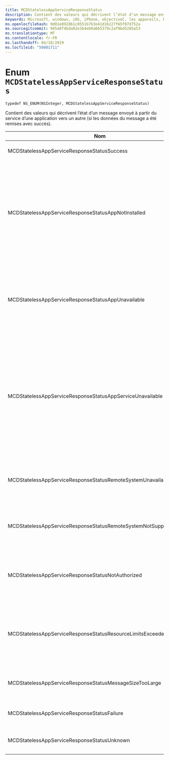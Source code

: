 ```yaml
---
title: MCDStatelessAppServiceResponseStatus
description: Contient des valeurs qui décrivent l’état d’un message envoyé à partir du service d’une application vers un autre (si les données du message a été remises avec succès).
keywords: Microsoft, windows, iOS, iPhone, objectiveC, les appareils, Project Rome connectés
ms.openlocfilehash: 9d01e892861c8551b7b3e41d1b227f65f07d752a
ms.sourcegitcommit: 945a0f4bda02e3b4eb9a665379c2af9bd5285a53
ms.translationtype: MT
ms.contentlocale: fr-FR
ms.lasthandoff: 04/18/2019
ms.locfileid: "59801711"
---
```

# <a name="enum-mcdstatelessappserviceresponsestatus"></a>Enum `MCDStatelessAppServiceResponseStatus`

`typedef NS_ENUM(NSInteger, MCDStatelessAppServiceResponseStatus)`

 Contient des valeurs qui décrivent l’état d’un message envoyé à partir du service d’une application vers un autre (si les données du message a été remises avec succès).


| Nom    |Value   |Description   |                  
|------ |------- |--|
|MCDStatelessAppServiceResponseStatusSuccess | 0| Le message a été remis correctement. |
|MCDStatelessAppServiceResponseStatusAppNotInstalled | 1| Le package pour le service d’application à laquelle une connexion a été tentée n’est pas installé sur l’appareil. Vérifiez que le package est installé avant d’essayer d’ouvrir une connexion au service de p theap. |
|MCDStatelessAppServiceResponseStatusAppUnavailable | 2 | Le package pour le service d’application à laquelle une connexion a été tentée est temporairement indisponible. Tentez de vous connecter plus tard. |
|MCDStatelessAppServiceResponseStatusAppServiceUnavailable | 3 | L’application avec l’ID de package spécifié est installé et disponible, mais l’application ne déclare pas de prise en charge pour le service de l’application spécifiée. Vérifiez que le nom du service d’application et la version de l’application sont corrects. |
|MCDStatelessAppServiceResponseStatusRemoteSystemUnavailable | 4 | Le message n’a pas été remis, car une connexion à l’appareil distant n’a pas pu être établie.|
|MCDStatelessAppServiceResponseStatusRemoteSystemNotSupportedByApp | 5 | L’application distante n’est pas configurée pour prendre en charge la connectivité à distance. |
|MCDStatelessAppServiceResponseStatusNotAuthorized | 6 | Le service d’application n’est pas autorisé à communiquer avec le périphérique distant. |
|MCDStatelessAppServiceResponseStatusResourceLimitsExceeded | 7 | Le message n’a pas été remis, car elle a dépassé les limites de mémoire programme du service application distante.|
|MCDStatelessAppServiceResponseStatusMessageSizeTooLarge | 8 | Le message n’a pas été remis, car elle dépasse la taille autorisée. |
|MCDStatelessAppServiceResponseStatusFailure | 9 | Le message n’a pas été remis en raison d’une panne réseau. |
|MCDStatelessAppServiceResponseStatusUnknown | 10 |Le message n'a pas été remis pour une raison inconnue. |